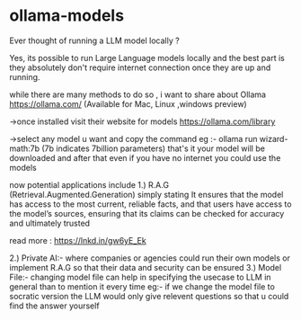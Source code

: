# ollama-models

Ever thought of running a LLM model locally ?

Yes, its possible to run Large Language models locally and the best part is they absolutely don't require internet connection once they are up and running. 

while there are many methods to do so , i want to share about Ollama 
https://ollama.com/
(Available for Mac, Linux ,windows preview)

->once installed visit their website for models 
 https://ollama.com/library

->select any model u want and copy the command
 eg :- ollama run wizard-math:7b 
 (7b indicates 7billion parameters)
that's it your model will be downloaded and after that even if you have no internet you could use the models 

now potential applications include 
1.) R.A.G (Retrieval.Augmented.Generation)
 simply stating It ensures that the model has access to the most current, reliable facts, and that users have access to the model’s sources, ensuring that its claims can be checked for accuracy and ultimately trusted
 
read more : https://lnkd.in/gw6yE_Ek

 2.) Private AI:- where companies or agencies could run their own models or implement R.A.G so that their data and security can be ensured
 3.) Model File:- changing model file can help in specifying the usecase to LLM in general than to mention it every time eg:- if we change the model file to socratic version the LLM would only give relevent questions so that u could find the answer yourself 
 
